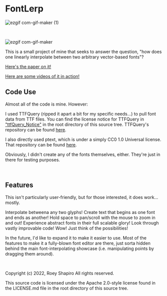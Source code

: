 # FontLerp
![ezgif com-gif-maker (1)](https://user-images.githubusercontent.com/81587668/216793310-b600d3f4-cd12-457d-a1f8-353187ce9f34.gif)

<br>

![ezgif com-gif-maker](https://user-images.githubusercontent.com/81587668/187081767-e8549ea3-c2df-4b4c-9eb4-979e2f45f68e.gif)


This is a small project of mine that seeks to answer the question, "how does one linearly interpolate between two arbitrary vector-based fonts"?
 

[Here's the paper on it!](https://pdfhost.io/v/7zebevzBv_FontLerp_Article_1_Export_1)

[Here are some videos of it in action!](https://www.youtube.com/playlist?list=PLRIDiXsuDNc0miu8VrzF59OjqiXGUh6ZN)


## Code Use

Almost all of the code is mine. However:
<br>

I used TTFQuery (ripped it apart a bit for my specific needs...) to pull font data from TTF files. You can find the license notice for TTFQuery in ["ttfQuery_Notice"](https://github.com/Roey-Shap/FontLerp/blob/main/ttfQuery_Notice) in the root directory of this source tree. TTFQuery's repository can be found [here](https://github.com/mcfletch/ttfquery).

I also directly used ptext, which is under a simply CC0 1.0 Universal license. That repository can be found [here](https://github.com/cosmologicon/pygame-text).

Obviously, I didn't create any of the fonts themselves, either. They're just in there for testing purposes.


<br>

## Features

This isn't particularly user-friendly, but for those interested, it does work... mostly.


Interpolate betweena any two glyphs!
Create text that begins as one font and ends as another!
Hold space to pan/scroll with the mouse to zoom in and out! Experience abstract fonts in their full scalable glory!
Look through vastly improvable code! Wow! Just think of the possibilities!


In the future, I'd like to expand it to make it easier to use. Most of the features to make it a fully-blown font editor are there, just sorta hidden behind the main font-interpolating showcase (i.e. manipulating points by dragging them around).

<br>

Copyright (c) 2022, Roey Shapiro
All rights reserved.

This source code is licensed under the Apache 2.0-style license found in the LICENSE.md file in the root directory of this source tree.
